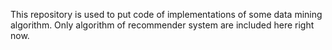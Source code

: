 This repository is used to put code of implementations of some data mining algorithm.
Only algorithm of recommender system are included here right now.
